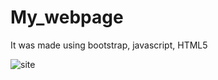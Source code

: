 # My_webpage
It was made using bootstrap, javascript, HTML5

![site](https://user-images.githubusercontent.com/42981890/102147232-30f79a00-3e49-11eb-8f48-5d227fe7ab3a.png)
